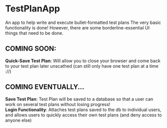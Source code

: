 # TestPlanApp
An app to help write and execute bullet-formatted test plans 
The very basic functionality is done!  However, there are some borderline-essential UI things that need to be done.  

## COMING SOON: 
**Quick-Save Test Plan**: Will allow you to close your browser and come back to your test plan later unscathed (can still only have one test plan at a time ://)

## COMING EVENTUALLY...
**Save Test Plan**: Test Plan will be saved to a database so that a user can work on several test plans without losing progress!  
**Login Functionality**: Attaches test plans saved to the db to individual users, and allows users to quickly access their own test plans (and deny access to anyone else)